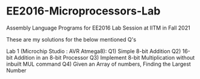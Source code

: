 # EE2016-Microprocessors-Lab
Assembly Language Programs for EE2016 Lab Session at IITM in Fall 2021

These are my solutions for the below mentioned Q's

Lab 1 (Microchip Studio : AVR Atmega8):
Q1) Simple 8-bit Addition
Q2) 16-bit Addition in an 8-bit Processor
Q3) Implement 8-bit Multiplication without inbuilt MUL command
Q4) Given an Array of numbers, Finding the Largest Number
